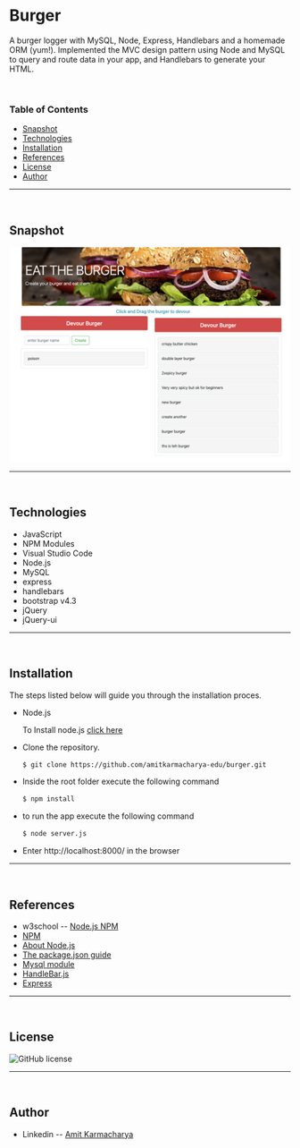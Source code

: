 # Burger
A burger logger with MySQL, Node, Express, Handlebars and a homemade ORM (yum!). Implemented the MVC design pattern using Node and MySQL to query and route data in your app, and Handlebars to generate your HTML.


<br />

### Table of Contents

- [Snapshot](#snapshot)
- [Technologies](#technologies)
- [Installation](#installation)
- [References](#references)
- [License](#license)
- [Author](#author-info)

---

<br />

## Snapshot
![App Snapshot](./public/assets/images/main.png)

---

<br />

## Technologies

- JavaScript
- NPM Modules
- Visual Studio Code
- Node.js
- MySQL
- express
- handlebars
- bootstrap v4.3
- jQuery
- jQuery-ui

---

<br />

## Installation

The steps listed below will guide you through the installation proces.
  
- Node.js

  To Install node.js [click here](https://nodejs.org/en/download/)

- Clone the repository. 
    ```bash
    $ git clone https://github.com/amitkarmacharya-edu/burger.git
    ```


- Inside the root folder execute the following command

    ```bash
    $ npm install
    ```


- to run the app execute the following command

    ```bash
    $ node server.js
    ```

- Enter http://localhost:8000/ in the browser

---

<br />

## References

- w3school -- [Node.js NPM](https://www.w3schools.com/nodejs/nodejs_npm.asp)
- [NPM](https://www.npmjs.com/)
- [About Node.js](https://nodejs.org/en/)
- [The package.json guide](https://nodejs.dev/learn/the-package-json-guide)
- [Mysql module](https://www.npmjs.com/package/mysql)
- [HandleBar.js](https://handlebarsjs.com/)
- [Express](https://expressjs.com/en/starter/installing.html)

---
<br />

## License

![GitHub license](https://img.shields.io/badge/license-MIT-red.svg)

---

<br />

## Author

- Linkedin -- [Amit Karmacharya](https://www.linkedin.com/in/amit-karmacharya-b344731ab/)
